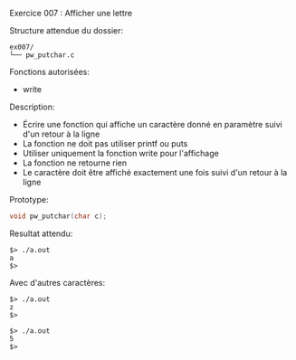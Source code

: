 Exercice 007 : Afficher une lettre

Structure attendue du dossier:

```
ex007/
└── pw_putchar.c
```

Fonctions autorisées:

- write

Description:

- Écrire une fonction qui affiche un caractère donné en paramètre suivi d'un retour à la ligne
- La fonction ne doit pas utiliser printf ou puts
- Utiliser uniquement la fonction write pour l'affichage
- La fonction ne retourne rien
- Le caractère doit être affiché exactement une fois suivi d'un retour à la ligne

Prototype:

```c
void pw_putchar(char c);
```

Resultat attendu:

```
$> ./a.out
a
$>
```

Avec d'autres caractères:

```
$> ./a.out
z
$>
```

```
$> ./a.out
5
$>
```
